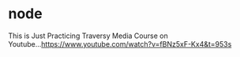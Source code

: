 # node
This is Just Practicing Traversy Media Course on Youtube...https://www.youtube.com/watch?v=fBNz5xF-Kx4&t=953s
